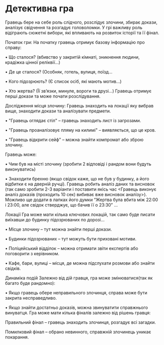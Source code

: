 # Детективна гра
Гравець бере на себе роль слідчого, розслідує злочини, збирає докази, аналізує свідчення та розгадує головоломки. У грі важливу роль відіграють сюжетні вибори, які впливають на розвиток історії та її фінал.

Початок гри:
На початку гравець отримує базову інформацію про справу:

•	Що сталося? (вбивство у закритій кімнаті, зникнення людини, крадіжка цінної реліквії…)

•	Де це сталося? (Особняк, готель, вулиця, поїзд…

•	Кого підозрюють? (Є список осіб, які мають мотив…)

•	Хто жертва? (Її зв’язки, минуле, вороги та друзі…)
Гравець отримує перші докази та може почати розслідування.

Дослідження місця злочину:
Гравець знаходить на локації яку вибрав вище, знаходити докази та аналізувати предмети.

•	"Гравець оглядає стіл" – гравець знаходить лист із загрозами.

•	"Гравець проаналізовує пляму на килимі" – виявляється, що це кров.

•	"Гравець відкрити сейф" – можна знайти компромат або зброю злочину.

Гравець може:

•	Чим був на місті злочину (зробити 2 відповіді і рандом вони будуть виконуватись)

•	Знаходити брехню (якщо свідок каже, що не був у будинку, а його відбитки є на дверній ручці).
Гравець робить аналіз даних та висновок (так само зробити 2-3 варіанти і поставити якісь час <Гравець виконує аналіз доказів (проходить 10 сек) вибиває вже висновок аналізу>). Можливо ще додати в лапках його думки “Жертва була вбита між 22:00 і 23:00, але свідок стверджує, що бачив її о 23:30” …

Локації
Гра може мати кілька ключових локацій, так само буде писати виїхавши до будинку підозрюваних по дорозі…

•	Місце злочину – тут можна знайти перші докази.

•	Будинки підозрюваних – тут можуть бути приховані мотиви.

•	Поліцейський відділок – можна отримати звіти експертів або поговорити з керівником.

•	Кафе, бари, вулиці – місця, де можна підслухати розмови або знайти свідків.

Динаміка подій
Залежно від дій гравця, гра може змінюватися(так як багато буде рандомно):

•	Якщо гравець обере неправильного злочинця, справа може бути закрита несправедливо.

•	Якщо знайти достатньо доказів, можна звинуватити справжнього винуватця.
Гра може мати кілька фіналів залежно від рішень гравця:

Правильний фінал – гравець знаходить злочинця, розгадує всі загадки.

Помилковий фінал – обрано невинного, справжній злочинець уникає покарання.
